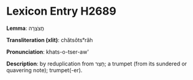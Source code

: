 # Lexicon Entry H2689

**Lemma**: חֲצֹצְרָה

**Transliteration (xlit)**: chătsôtsᵉrâh

**Pronunciation**: khats-o-tser-aw'

**Description**:
by reduplication from חָצַר; a trumpet (from its sundered or quavering note); trumpet(-er).
